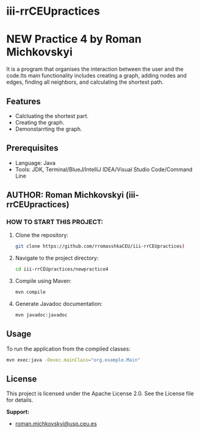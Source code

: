# iii-rrCEUpractices
# NEW Practice 4 by Roman Michkovskyi




It is a program that organises the interaction between the user and the code.Its main functionality includes creating a graph, adding nodes and edges, finding all neighbors, and calculating the shortest path.
## Features
- Calcluating the shortest part.
- Creating the graph.
- Demonstarrting the graph. 

## Prerequisites
- Language: Java
- Tools: JDK, Terminal/BlueJ/IntelliJ IDEA/Visual Studio Code/Command Line


## AUTHOR: Roman Michkovskyi (iii-rrCEUpractices)

### HOW TO START THIS PROJECT:

1. Clone the repository:
    ```bash
    git clone https://github.com/rromasshkaCEU/iii-rrCEUpractices)
    ```

2. Navigate to the project directory:
    ```bash
    cd iii-rrCEUpractices/newpractice4
    ```

3. Compile using Maven:
    ```bash
    mvn compile
    ```

4. Generate Javadoc documentation:
    ```bash
   mvn javadoc:javadoc
    ```

## Usage

To run the application from the compiled classes:

```bash
mvn exec:java -Dexec.mainClass="org.example.Main"
```

## License
This project is licensed under the Apache License 2.0. See the License file for details.

**Support:**
- roman.michkovskyi@usp.ceu.es
